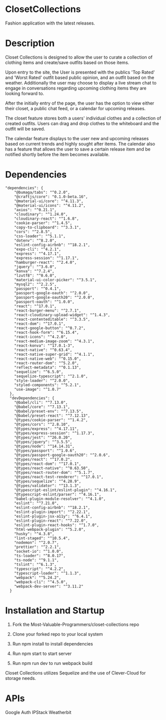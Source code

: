 # ClosetCollections
Fashion application with the latest releases.

# Description
Closet Collections is designed to allow the user to curate a collection of clothing items and create/save outfits based on those items.

Upon entry to the site, the User is presented with the publics 'Top Rated' and 'Worst Rated' outfit based public opinion, and an outfit based on the weather. Additionally the user may choose to display a live stream chat to engage in conversations regarding upcoming clothing items they are looking forward to.

After the initially entry of the page, the user has the option  to view either their closet, a public chat feed, or a calendar for upcoming releases.

The closet feature stores both a users' individual clothes and a collection of created outfits. Users can drag and drop clothes to the whiteboard and the outfit will be saved.

The calendar feature displays to the user new and upcoming releases based on current trends and highly sought after items. The calendar also has a feature that allows the user to save a certain release item and be notified shortly before the item becomes available.
# Dependencies
```
"dependencies": {
    "@bumaga/tabs": "^0.2.0",
    "@craftjs/core": "0.1.0-beta.16",
    "@material-ui/core": "^4.11.3",
    "@material-ui/icons": "^4.11.2",
    "axios": "^0.21.1",
    "cloudinary": "^1.24.0",
    "cloudinary-react": "^1.6.8",
    "cookie-parser": "^1.4.5",
    "copy-to-clipboard": "^3.3.1",
    "cors": "^2.8.5",
    "css-loader": "^5.1.1",
    "dotenv": "^8.2.0",
    "eslint-config-airbnb": "^18.2.1",
    "expo-cli": "^4.2.1",
    "express": "^4.17.1",
    "express-session": "^1.17.1",
    "hamburger-react": "^2.4.0",
    "jquery": "^3.6.0",
    "konva": "^7.2.4",
    "lzutf8": "^0.6.0",
    "material-ui-color-picker": "^3.5.1",
    "mysql2": "^2.2.5",
    "passport": "^0.4.1",
    "passport-google-oauth": "^2.0.0",
    "passport-google-oauth20": "^2.0.0",
    "passport-oauth": "^1.0.0",
    "react": "^17.0.1",
    "react-burger-menu": "^2.7.1",
    "react-cloudinary-upload-widget": "^1.4.3",
    "react-contenteditable": "^3.3.5",
    "react-dom": "^17.0.1",
    "react-google-button": "^0.7.2",
    "react-hook-form": "^6.15.4",
    "react-icons": "^4.2.0",
    "react-medium-image-zoom": "^4.3.1",
    "react-konva": "^17.0.1-3",
    "react-native": "^0.63.4",
    "react-native-super-grid": "^4.1.1",
    "react-native-web": "^0.15.0",
    "react-router-dom": "^5.2.0",
    "reflect-metadata": "^0.1.13",
    "sequelize": "^6.5.0",
    "sequelize-typescript": "^2.1.0",
    "style-loader": "^2.0.0",
    "styled-components": "^5.2.1",
    "use-image": "^1.0.7"
  },
  "devDependencies": {
    "@babel/cli": "^7.13.0",
    "@babel/core": "^7.13.1",
    "@babel/preset-env": "^7.13.5",
    "@babel/preset-react": "^7.12.13",
    "@types/cookie-parser": "^1.4.2",
    "@types/cors": "^2.8.10",
    "@types/express": "^4.17.11",
    "@types/express-session": "^1.17.3",
    "@types/jest": "^26.0.20",
    "@types/jquery": "^3.5.5",
    "@types/node": "^14.14.31",
    "@types/passport": "^1.0.6",
    "@types/passport-google-oauth20": "^2.0.6",
    "@types/react": "^17.0.2",
    "@types/react-dom": "^17.0.1",
    "@types/react-native": "^0.63.50",
    "@types/react-router-dom": "^5.1.7",
    "@types/react-test-renderer": "^17.0.1",
    "@types/sequelize": "^4.28.9",
    "@types/validator": "^13.1.3",
    "@typescript-eslint/eslint-plugin": "^4.16.1",
    "@typescript-eslint/parser": "^4.16.1",
    "babel-plugin-module-resolver": "^4.1.0",
    "eslint": "^7.21.0",
    "eslint-config-airbnb": "^18.2.1",
    "eslint-plugin-import": "^2.22.1",
    "eslint-plugin-jsx-a11y": "^6.4.1",
    "eslint-plugin-react": "^7.22.0",
    "eslint-plugin-react-hooks": "^1.7.0",
    "html-webpack-plugin": "^5.2.0",
    "husky": "^4.3.8",
    "lint-staged": "^10.5.4",
    "nodemon": "^2.0.7",
    "prettier": "^2.2.1",
    "socket-io": "^1.0.0",
    "ts-loader": "^8.0.17",
    "ts-node": "^9.1.1",
    "tslint": "^6.1.3",
    "typescript": "^4.2.2",
    "typescript-loader": "^1.1.3",
    "webpack": "^5.24.2",
    "webpack-cli": "^4.5.0",
    "webpack-dev-server": "^3.11.2"
  }
  ```
  # Installation and Startup
  1. Fork the Most-Valuable-Programmers/closet-collections repo

  2. Clone your forked repo to your local system

  3. Run npm install to install dependencies

  4. Run npm start to start server

  5. Run npm run dev to run webpack build

Closet Collections utilizes Sequelize and the use of Clever-Cloud  for storage needs.
# APIs
Google Auth
IPStack
Weatherbit
